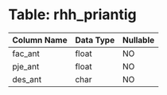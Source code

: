 # Table: rhh_priantig

| Column Name | Data Type | Nullable |
|-------------|-----------|----------|
| fac_ant | float | NO |
| pje_ant | float | NO |
| des_ant | char | NO |
